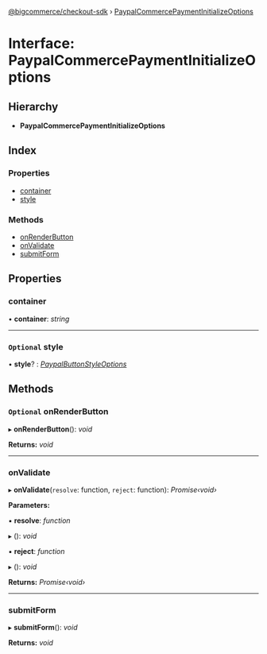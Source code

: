 [@bigcommerce/checkout-sdk](../README.md) › [PaypalCommercePaymentInitializeOptions](paypalcommercepaymentinitializeoptions.md)

# Interface: PaypalCommercePaymentInitializeOptions

## Hierarchy

* **PaypalCommercePaymentInitializeOptions**

## Index

### Properties

* [container](paypalcommercepaymentinitializeoptions.md#container)
* [style](paypalcommercepaymentinitializeoptions.md#optional-style)

### Methods

* [onRenderButton](paypalcommercepaymentinitializeoptions.md#optional-onrenderbutton)
* [onValidate](paypalcommercepaymentinitializeoptions.md#onvalidate)
* [submitForm](paypalcommercepaymentinitializeoptions.md#submitform)

## Properties

###  container

• **container**: *string*

___

### `Optional` style

• **style**? : *[PaypalButtonStyleOptions](paypalbuttonstyleoptions.md)*

## Methods

### `Optional` onRenderButton

▸ **onRenderButton**(): *void*

**Returns:** *void*

___

###  onValidate

▸ **onValidate**(`resolve`: function, `reject`: function): *Promise‹void›*

**Parameters:**

▪ **resolve**: *function*

▸ (): *void*

▪ **reject**: *function*

▸ (): *void*

**Returns:** *Promise‹void›*

___

###  submitForm

▸ **submitForm**(): *void*

**Returns:** *void*
